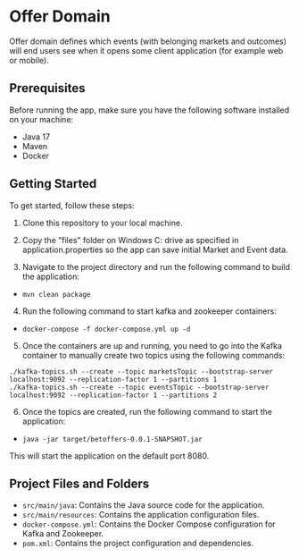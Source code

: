 # Offer Domain

Offer domain defines which events (with belonging markets and outcomes) will end
users see when it opens some client application (for example web or mobile).

## Prerequisites

Before running the app, make sure you have the following software installed on your machine:

- Java 17
- Maven
- Docker

## Getting Started

To get started, follow these steps:

1. Clone this repository to your local machine.

2. Copy the "files" folder on Windows C: drive as specified in application.properties so the app can save initial Market and Event data.

3. Navigate to the project directory and run the following command to build the application:

- `mvn clean package`

4. Run the following command to start kafka and zookeeper containers:

- ```docker-compose -f docker-compose.yml up -d```

5. Once the containers are up and running, you need to go into the Kafka container to manually create two topics using the following commands:

```docker exec -it kafka /bin/bash
./kafka-topics.sh --create --topic marketsTopic --bootstrap-server localhost:9092 --replication-factor 1 --partitions 1
./kafka-topics.sh --create --topic eventsTopic --bootstrap-server localhost:9092 --replication-factor 1 --partitions 2
```

6. Once the topics are created, run the following command to start the application:

- `java -jar target/betoffers-0.0.1-SNAPSHOT.jar`

This will start the application on the default port 8080.

## Project Files and Folders

- `src/main/java`: Contains the Java source code for the application.
- `src/main/resources`: Contains the application configuration files.
- `docker-compose.yml`: Contains the Docker Compose configuration for Kafka and Zookeeper.
- `pom.xml`: Contains the project configuration and dependencies.


